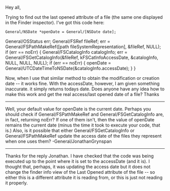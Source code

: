

Hey all,

Trying to find out the last opened attribute of a file (the same one displayed in the Finder inspector).  I've got this code here:

    General/NSDate *openDate = General/[NSDate date];
General/OSStatus err;
General/FSRef fileRef;
err = General/FSPathMakeRef([path fileSystemRepresentation], &fileRef, NULL);
if (err == noErr) {
	General/FSCatalogInfo catalogInfo;
	err = General/FSGetCatalogInfo(&fileRef, kFSCatInfoAccessDate, &catalogInfo, NULL, NULL, NULL);
	if (err == noErr) {
		openDate = General/UTCDateTimeToNSDate(&catalogInfo.accessDate);
	}
}

Now, when I use that similar method to obtain the modification or creation date -- it works fine.  With the accessDate, however, I am given something inaccurate.  it simply returns todays date.  Does anyone have any idea how to make this work and get the real access/last opened date of a file?  Thanks

----
Well, your default value for openDate is the current date. Perhaps you should check if General/FSPathMakeRef and General/FSGetCatalogInfo are, in fact, returning noErr? If one of them isn't, then the value of openDate remains the current date (minus the time it took to execute your code, that is.) Also, is it possible that either General/FSGetCatalogInfo or General/FSPathMakeRef update the access date of the files they represent when one uses them? -General/JonathanGrynspan

---- 

Thanks for the reply Jonathan.  I have checked that the code was being executed up to the point where it is set to the accessDate (and it is).  I thought that, perhaps, it was updating the access date but it does not change the finder info view of the Last Opened attribute of the file -- so either this is a different attribute it is reading from, or this is just not reading it properly.